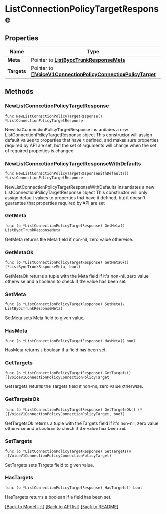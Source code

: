 # ListConnectionPolicyTargetResponse

## Properties

Name | Type | Description
------------ | ------------- | -------------
**Meta** | Pointer to [**ListByocTrunkResponseMeta**](ListByocTrunkResponse_meta.md) |  | [optional] 
**Targets** | Pointer to [**[]VoiceV1ConnectionPolicyConnectionPolicyTarget**](VoiceV1ConnectionPolicyConnectionPolicyTarget.md) |  | [optional] 

## Methods

### NewListConnectionPolicyTargetResponse

`func NewListConnectionPolicyTargetResponse() *ListConnectionPolicyTargetResponse`

NewListConnectionPolicyTargetResponse instantiates a new ListConnectionPolicyTargetResponse object
This constructor will assign default values to properties that have it defined,
and makes sure properties required by API are set, but the set of arguments
will change when the set of required properties is changed

### NewListConnectionPolicyTargetResponseWithDefaults

`func NewListConnectionPolicyTargetResponseWithDefaults() *ListConnectionPolicyTargetResponse`

NewListConnectionPolicyTargetResponseWithDefaults instantiates a new ListConnectionPolicyTargetResponse object
This constructor will only assign default values to properties that have it defined,
but it doesn't guarantee that properties required by API are set

### GetMeta

`func (o *ListConnectionPolicyTargetResponse) GetMeta() ListByocTrunkResponseMeta`

GetMeta returns the Meta field if non-nil, zero value otherwise.

### GetMetaOk

`func (o *ListConnectionPolicyTargetResponse) GetMetaOk() (*ListByocTrunkResponseMeta, bool)`

GetMetaOk returns a tuple with the Meta field if it's non-nil, zero value otherwise
and a boolean to check if the value has been set.

### SetMeta

`func (o *ListConnectionPolicyTargetResponse) SetMeta(v ListByocTrunkResponseMeta)`

SetMeta sets Meta field to given value.

### HasMeta

`func (o *ListConnectionPolicyTargetResponse) HasMeta() bool`

HasMeta returns a boolean if a field has been set.

### GetTargets

`func (o *ListConnectionPolicyTargetResponse) GetTargets() []VoiceV1ConnectionPolicyConnectionPolicyTarget`

GetTargets returns the Targets field if non-nil, zero value otherwise.

### GetTargetsOk

`func (o *ListConnectionPolicyTargetResponse) GetTargetsOk() (*[]VoiceV1ConnectionPolicyConnectionPolicyTarget, bool)`

GetTargetsOk returns a tuple with the Targets field if it's non-nil, zero value otherwise
and a boolean to check if the value has been set.

### SetTargets

`func (o *ListConnectionPolicyTargetResponse) SetTargets(v []VoiceV1ConnectionPolicyConnectionPolicyTarget)`

SetTargets sets Targets field to given value.

### HasTargets

`func (o *ListConnectionPolicyTargetResponse) HasTargets() bool`

HasTargets returns a boolean if a field has been set.


[[Back to Model list]](../README.md#documentation-for-models) [[Back to API list]](../README.md#documentation-for-api-endpoints) [[Back to README]](../README.md)


